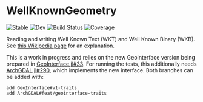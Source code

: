 # WellKnownGeometry

[![Stable](https://img.shields.io/badge/docs-stable-blue.svg)](https://evetion.github.io/WellKnownGeometry.jl/stable)
[![Dev](https://img.shields.io/badge/docs-dev-blue.svg)](https://evetion.github.io/WellKnownGeometry.jl/dev)
[![Build Status](https://github.com/evetion/WellKnownGeometry.jl/actions/workflows/CI.yml/badge.svg?branch=main)](https://github.com/evetion/WellKnownGeometry.jl/actions/workflows/CI.yml?query=branch%3Amain)
[![Coverage](https://codecov.io/gh/evetion/WellKnownGeometry.jl/branch/main/graph/badge.svg)](https://codecov.io/gh/evetion/WellKnownGeometry.jl)

Reading and writing Well Known Text (WKT) and Well Known Binary (WKB). See [this Wikipedia
page](https://en.wikipedia.org/wiki/Well-known_text_representation_of_geometry) for an
explanation.

This is a work in progress and relies on the new GeoInterface version being prepared in
[GeoInterface.jl#33](https://github.com/JuliaGeo/GeoInterface.jl/pull/33). For running the
tests, this additionally needs
[ArchGDAL.jl#290](https://github.com/yeesian/ArchGDAL.jl/pull/290), which implements the new
interface. Both branches can be added with:

    add GeoInterface#v1-traits
    add ArchGDAL#feat/geointerface-traits
